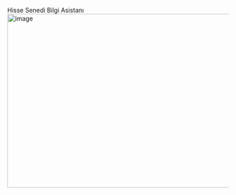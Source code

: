 ﻿Hisse Senedi Bilgi Asistanı
<img width="1878" height="395" alt="image" src="https://github.com/user-attachments/assets/126d580a-4e0e-4ec9-87f0-450e75cd15a0" />
